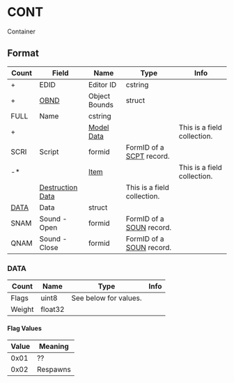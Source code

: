 CONT
====

Container

## Format

Count | Field | Name | Type | Info
------|-------|------|------|-----
+ | EDID | Editor ID | cstring | 
+ | [OBND](Fields/OBND.md) | Object Bounds | struct |
 | FULL | Name | cstring |
+ | | [Model Data](Fields/Model.md) | | This is a field collection.
 | SCRI | Script | formid | FormID of a [SCPT](SCPT.md) record.
-* | | [Item](Fields/Item.md) | | This is a field collection.
 | | [Destruction Data](Fields/Destruction.md) | | This is a field collection.
 | [DATA](#data) | Data | struct | 
 | SNAM | Sound - Open | formid | FormID of a [SOUN](SOUN.md) record.
 | QNAM | Sound - Close | formid | FormID of a [SOUN](SOUN.md) record.
 

### DATA

Count | Name | Type | Info
------|------|------|-----
 | Flags | uint8 | See below for values.
 | Weight | float32 | 
 
#### Flag Values

Value | Meaning
------|--------
0x01 | ??
0x02 | Respawns
 
